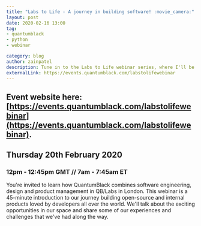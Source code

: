 ```yaml
---
title: "Labs to Life - A journey in building software! :movie_camera:"
layout: post
date: 2020-02-16 13:00
tag: 
- quantumblack
- python
- webinar

category: blog
author: zainpatel
description: Tune in to the Labs to Life webinar series, where I'll be talking about my work as a software engineer in QB/Labs and related ramblings.
externalLink: https://events.quantumblack.com/labstolifewebinar
---
```


## Event website here: [https://events.quantumblack.com/labstolifewebinar](https://events.quantumblack.com/labstolifewebinar).

## Thursday 20th February 2020
### 12pm - 12:45pm GMT // 7am - 7:45am ET

You're invited to learn how QuantumBlack combines software engineering, design and product management in QB/Labs in London. This webinar is a 45-minute introduction to our journey building open-source and internal products loved by developers all over the world. We'll talk about the exciting opportunities in our space and share some of our experiences and challenges that we've had along the way.